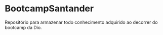 # BootcampSantander
Repositório para armazenar todo conhecimento adquirido ao decorrer do bootcamp da Dio.
